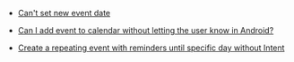 
* [Can't set new event date](https://stackoverflow.com/questions/36947410/xamarin-android-cant-set-new-events-date)

* [Can I add event to calendar without letting the user know in Android?](https://stackoverflow.com/questions/31779758/can-i-add-event-to-calendar-without-letting-user-know-in-android)

* [Create a repeating event with reminders until specific day without Intent](https://stackoverflow.com/questions/13652168/create-a-repeating-event-with-reminder-until-specific-day-without-intent-in-andr)
